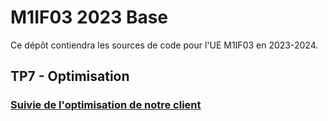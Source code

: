 # M1IF03 2023 Base

Ce dépôt contiendra les sources de code pour l'UE M1IF03 en 2023-2024.


## TP7 - Optimisation 

### [Suivie de l'optimisation de notre client](tp7/README.md)
